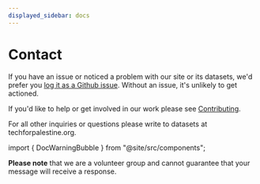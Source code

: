 ```yaml
---
displayed_sidebar: docs
---
```


# Contact

If you have an issue or noticed a problem with our site or its datasets, we'd prefer you [log it as a Github issue](https://github.com/TechForPalestine/palestine-datasets/issues/new). Without an issue, it's unlikely to get actioned.

If you'd like to help or get involved in our work please see [Contributing](/docs/guides/contributing).

For all other inquiries or questions please write to datasets at techforpalestine.org.

import { DocWarningBubble } from "@site/src/components";

<DocWarningBubble>
  <strong>Please note</strong> that we are a volunteer group and cannot guarantee that your message will receive a response.
</DocWarningBubble>
